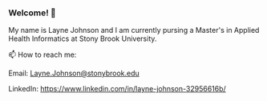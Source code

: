 ### Welcome! 👋

My name is Layne Johnson and I am currently pursing a Master's in Applied Health Informatics at Stony Brook University. 



📫 How to reach me:

Email: Layne.Johnson@stonybrook.edu

LinkedIn: https://www.linkedin.com/in/layne-johnson-32956616b/

<!--
**laynejohnson13/laynejohnson13** is a ✨ _special_ ✨ repository because its `README.md` (this file) appears on your GitHub profile.

Here are some ideas to get you started:

- 🔭 I’m currently working on ...
- 🌱 I’m currently learning ...
- 👯 I’m looking to collaborate on ...
- 🤔 I’m looking for help with ...
- 💬 Ask me about ...
- 📫 How to reach me: ...
- 😄 Pronouns: ...
- ⚡ Fun fact: ...
-->

